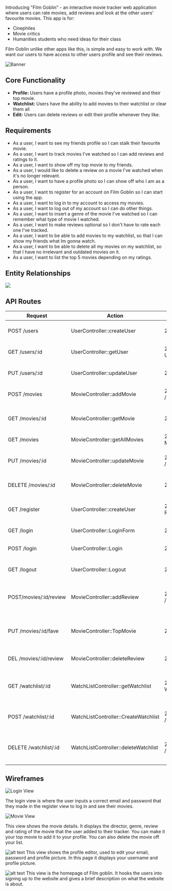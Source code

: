 Introducing "Film Goblin" - an interactive movie tracker web application where users can rate movies, add reviews and look at the other users' favourite movies. This app is for:
- Cinephiles
- Movie critics
- Humanities students who need ideas for their class

Film Goblin unlike other apps like this, is simple and easy to work with. We want our users to have access to other users profile and see their reviews. 

![Banner](images/goblin.jpg)

## Core Functionality

- **Profile:** Users have a profile photo, movies they've reviewed and their top movie.
- **Watchlist:** Users have the ability to add movies to their watchlist or clear them all
- **Edit:** Users can delete reviews or edit their profile whenever they like. 

## Requirements

- As a user, I want to see my friends profile so I can stalk their favourite movie.
- As a user, I want to track movies I've watched so I can add reviews and ratings to it.
- As a user, I want to show off my top movie to my friends.
- As a user, I would like to delete a review on a movie I've watched when it's no longer relevant.
- As a user, I want to have a profile photo so I can show off who I am as a person.
- As a user, I want to register for an account on Film Goblin so I can start using the app.
- As a user, I want to log in to  my account to access my movies.
- As a user, I want to log out of my account so I can do other things.
- As a user, I want to insert a genre of the movie I've watched so I can remember what type of movie I watched.
- As a user, I want to make reviews optional so I don't have to rate each one I've tracked.
- As a user, I want to be able to add movies to my watchlist, so that I can show my friends what Im gonna watch.
- As a user, I want to be able to delete all my movies on my watchlist, so that I have no irrelevant and outdated movies on it.
- As a user, I want to list the top 5 movies depending on my ratings.

## Entity Relationships
[![](https://mermaid.ink/img/pako:eNqFVG1vmzAQ_iuWP60SjUwCacO3aNW2qnupMnWTKr54-JJYwjYypllG8t9nXgLEISpfMM89vrvn7rgSJ4oBjjDoB043mopYIvu85KDR4XB7q0r0Tb1xQBGKcUIloozF2CH9KNEKLGlnWVuaD6xlc64eLg0qLPbI0PNTD79RnWyp_uATcoNAUJ5e2kJrymie75RmvfWBGkCJBvtiS-PgwLgD_1quPn5ZrqyzyptWa57CM09eVl_PczQqqxU_tqGOsWwOTR0cRS31uiRREb5TAeOyGNeQGKVH6_TpaeySvZXvpcpynl8x1zGtNlNo6PQ5OtrmXvatRRydukYdobnRXG5QooQAOSh1ncn0BmlqrP3ckWgLNtQ2IrnLtp_EA_pNTbJNeW6G-fbgcF7fobbqqsC7EzgQV4-QnfR-gpwU6_TOCnkR9Q-kqhJ_brga2Oukn4-V18cbad9nkBpOP2ins0bdDm4q0GkgyEI0hn5Cu8o3Xi4C9co60uif0cfzLpotHHld3FhiDwvQdg8wu5VqlzE2W7DZ4WoFMVjTIjXVCjpaKi2M-rmXCY6MLsDDRcZs69pVhqM1TXOLZlS-KiVOJPuJoxL_xVHoTxZ35I7MQn8aLO49vMeRT2aTWUDm09An_jy0p6OH_9XXyeTeD-aLICDBnExJSBbH_8UDmOw?type=png)](https://mermaid.live/edit#pako:eNqFVG1vmzAQ_iuWP60SjUwCacO3aNW2qnupMnWTKr54-JJYwjYypllG8t9nXgLEISpfMM89vrvn7rgSJ4oBjjDoB043mopYIvu85KDR4XB7q0r0Tb1xQBGKcUIloozF2CH9KNEKLGlnWVuaD6xlc64eLg0qLPbI0PNTD79RnWyp_uATcoNAUJ5e2kJrymie75RmvfWBGkCJBvtiS-PgwLgD_1quPn5ZrqyzyptWa57CM09eVl_PczQqqxU_tqGOsWwOTR0cRS31uiRREb5TAeOyGNeQGKVH6_TpaeySvZXvpcpynl8x1zGtNlNo6PQ5OtrmXvatRRydukYdobnRXG5QooQAOSh1ncn0BmlqrP3ckWgLNtQ2IrnLtp_EA_pNTbJNeW6G-fbgcF7fobbqqsC7EzgQV4-QnfR-gpwU6_TOCnkR9Q-kqhJ_brga2Oukn4-V18cbad9nkBpOP2ins0bdDm4q0GkgyEI0hn5Cu8o3Xi4C9co60uif0cfzLpotHHld3FhiDwvQdg8wu5VqlzE2W7DZ4WoFMVjTIjXVCjpaKi2M-rmXCY6MLsDDRcZs69pVhqM1TXOLZlS-KiVOJPuJoxL_xVHoTxZ35I7MQn8aLO49vMeRT2aTWUDm09An_jy0p6OH_9XXyeTeD-aLICDBnExJSBbH_8UDmOw)



## API Routes
| Request              | Action                           | Response              | Description                                                                         |
| -------------------- | -------------------------------- | --------------------- | ----------------------------------------------------------------------- |
| POST /users          | UserController::createUser       | 201 /login            | Create a new user and login                                                     |
| GET /users/:id       | UserController::getUser          | 200 UserProfile       | Retrieve user profile by id                                                        |
| PUT /users/:id       | UserController::updateUser       | 200 /users/:id       | Update user information                                               |
| POST /movies         | MovieController::addMovie        | 201 /movies/:id       | Add a new movie to user                                                      | 
| GET /movies/:id      | MovieController::getMovie        | 200 Movie             | Retrieve movie details by ID                                                        | 
| GET /movies          | MovieController::getAllMovies    | 200 MoviesView        | Show all movies                                                    |   
| PUT /movies/:id      | MovieController::updateMovie     | 200 /movies/:id             | Update movie information with genre                                                     |  
| DELETE /movies/:id   | MovieController::deleteMovie     | 204 /movies        | Delete a movie from user                                                      |   
| GET /register        | UserController::createUser       | 200 Registration      | Register form to create new user                                                      |
| GET /login           | UserController::LoginForm        | 200 Login             | Show log in form                                                      |
| POST /login          | UserController::Login            | 200 /movies           | Log in and show movies                                                    |
| GET /logout          | UserController::Logout           | 200 /                 | Logged out and cleared session                                                   |   
|POST/movies/:id/review| MovieController::addReview       | 200 /movies/:id        | Add a review on a movie you've watched                                                   |
| PUT /movies/:id/fave | MovieController::TopMovie        | 200 /movies             | Make a movie a top movie to add to profile                                                   |
|DEL /movies/:id/review| MovieController::deleteReview    | 200 /movies             | Delete a review from movie                                                     |
|GET /watchlist/:id        | WatchListController::getWatchlist| 200 WatchlistForm?    | Retrives user watchlist using user id 
|POST /watchlist/:id       | WatchListController::CreateWatchlist| 200 /watchlist/:id | Adds a movie to the user watchlist 
|DELETE /watchlist/:id | WatchListController::deleteWatchlist| 200 /watchlist/:id | Deletes all movies from the user watchlist 


## Wireframes
![Login View](images/login.png)

The login view is where the user inputs a correct email and password that they made in the register view to log in and see their movies.

![Movie View](images/movie.png)

This view shows the movie details. It displays the director, genre, review and rating of the movie that the user added to their tracker. You can make it your top movie to add it to your profile. You can also delete the movie off your list.
 
 ![alt text](images/image.png)
 This view shows the profile editor, used to edit your email, password and profile picture. In this page it displays your username and profile picture.

 ![alt text](images/image-1.png) 
 This view is the homepage of Film goblin. It hooks the users into signing up to the website and gives a brief description on what the website is about.


